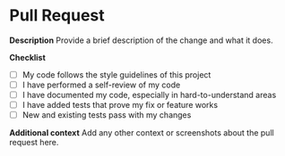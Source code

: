 # Pull Request

**Description**
Provide a brief description of the change and what it does.

**Checklist**
- [ ] My code follows the style guidelines of this project
- [ ] I have performed a self-review of my code
- [ ] I have documented my code, especially in hard-to-understand areas
- [ ] I have added tests that prove my fix or feature works
- [ ] New and existing tests pass with my changes

**Additional context**
Add any other context or screenshots about the pull request here.
